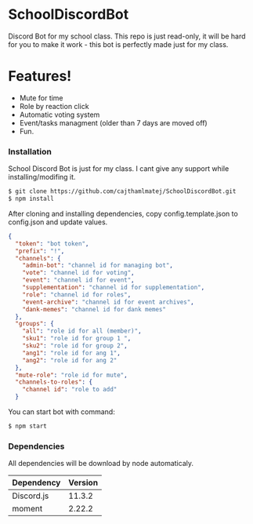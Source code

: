 # SchoolDiscordBot
Discord Bot for my school class.
This repo is just read-only, it will be hard for you to make it work - this bot is perfectly made just for my class.

# Features!

  - Mute for time
  - Role by reaction click
  - Automatic voting system
  - Event/tasks managment (older than 7 days are moved off)
  - Fun.


### Installation

School Discord Bot is just for my class. I cant give any support while installing/modifing it.

```sh
$ git clone https://github.com/cajthamlmatej/SchoolDiscordBot.git
$ npm install
```

After cloning and installing dependencies, copy config.template.json to config.json and update values.

```json
{
  "token": "bot token",
  "prefix": "!",
  "channels": {
    "admin-bot": "channel id for managing bot",
    "vote": "channel id for voting",
    "event": "channel id for event",
    "supplementation": "channel id for supplementation",
    "role": "channel id for roles",
    "event-archive": "channel id for event archives",
    "dank-memes": "channel id for dank memes"
  },
  "groups": {
    "all": "role id for all (member)",
    "sku1": "role id for group 1 ",
    "sku2": "role id for group 2",
    "ang1": "role id for ang 1",
    "ang2": "role id for ang 2"
  },
  "mute-role": "role id for mute",
  "channels-to-roles": {
    "channel id": "role to add"
  }
```

You can start bot with command: 

```sh
$ npm start
```

### Dependencies

All dependencies will be download by node automaticaly.

| Dependency | Version |
| ------ | ------ |
| Discord.js | 11.3.2 |
| moment | 2.22.2 |
